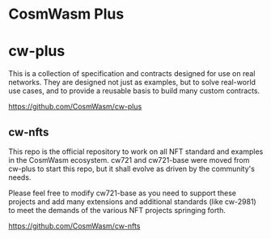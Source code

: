 # CosmWasm Plus

# cw-plus
This is a collection of specification and contracts designed for use on real networks. They are designed not just as examples, but to solve real-world use cases, and to provide a reusable basis to build many custom contracts.

https://github.com/CosmWasm/cw-plus

## cw-nfts

This repo is the official repository to work on all NFT standard and examples in the CosmWasm ecosystem. cw721 and cw721-base were moved from cw-plus to start this repo, but it shall evolve as driven by the community's needs.

Please feel free to modify cw721-base as you need to support these projects and add many extensions and additional standards (like cw-2981) to meet the demands of the various NFT projects springing forth.

https://github.com/CosmWasm/cw-nfts